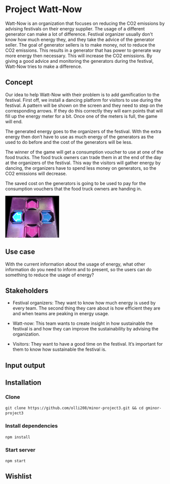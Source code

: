 # Project Watt-Now
Watt-Now is an organization that focuses on reducing the CO2 emissions by advising festivals on their energy supplier. The usage of a different generator can make a lot of difference. Festival organizer usually don't know how much energy they, and they take the advice of the generator seller. The goal of generator sellers is to make money, not to reduce the CO2 emissions. This results in a generator that has power to generate way more energy then necessary. This will increase the CO2 emissions. By giving a good advice and monitoring the generators during the festival, Watt-Now tries to make a difference.  

## Concept
Our idea to help Watt-Now with their problem is to add gamification to the festival. First off, we install a dancing platform for visitors to use during the festival. A pattern will be shown on the screen and they need to step on the corresponding arrows. If they do this correctly they will earn points that will fill up the energy meter for a bit. Once one of the meters is full, the game will end.   

The generated energy goes to the organizers of the festival. With the extra energy then don’t have to use as much energy of the generators as the used to do before and the cost of the generators will be less.  

The winner of the game will get a consumption voucher to use at one of the food trucks. The food truck owners can trade them in at the end of the day at the organizers of the festival. This way the visitors will gather energy by dancing, the organizers have to spend less money on generators, so the CO2 emissions will decrease.    

The saved cost on the generators is going to be used to pay for the consumption vouchers that the food truck owners are handing in.  

![Dancing platform](https://github.com/olli208/minor-project3/blob/master/images/dance-directions.gif "Dancing platform")

## Use case
With the current information about the usage of energy, what other information do you need to inform and to present, so the users can do something to reduce the usage of energy?  

## Stakeholders
* Festival organizers: They want to know how much energy is used by every team. The second thing they care about is how efficient they are and when teams are peaking in energy usage.

* Watt-now: This team wants to create insight in how sustainable the festival is and how they can improve the sustainability by advising the organization.

* Visitors: They want to have a good time on the festival. It’s important for them to know how sustainable the festival is.

## Input output

## Installation

### Clone
```
git clone https://github.com/olli208/minor-project3.git && cd gminor-project3
```

### Install dependencies
```
npm install
```

### Start server
```
npm start
```

## Wishlist
